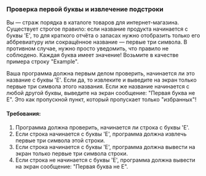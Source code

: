 
### Проверка первой буквы и извлечение подстроки

Вы — страж порядка в каталоге товаров для интернет-магазина. Существует строгое правило: если название продукта начинается с буквы 'E', то для краткого отчёта о запасах нужно отобразить только его аббревиатуру или сокращённое название — первые три символа. В противном случае, нужно просто уведомить, что правило не соблюдено. Каждая буква имеет значение! Возьмите в качестве примера строку "Example".

Ваша программа должна первым делом проверить, начинается ли это название с буквы 'E'. Если да, то извлеките и выведите на экран только первые три символа этого названия. Если же название начинается с любой другой буквы, выведите на экран сообщение: "Первая буква не E". Это как пропускной пункт, который пропускает только "избранных"!

#### Требования:
1. Программа должна проверить, начинается ли строка с буквы 'E'.
2. Если строка начинается с буквы 'E', программа должна извлечь первые три символа этой строки.
3. Если строка начинается с буквы 'E', программа должна вывести на экран только первые три символа строки.
4. Если строка не начинается с буквы 'E', программа должна вывести на экран сообщение: "Первая буква не E".